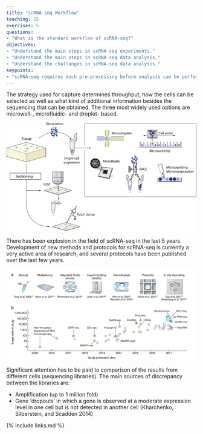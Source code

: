 ```yaml
---
title: "scRNA-seq Workflow"
teaching: 15
exercises: 5
questions:
- "What is the standard workflow of scRNA-seq?"
objectives:
- "Understand the main steps in scRNA-seq experiments."
- "Understand the main steps in scRNA-seq data analysis."
- "Understand the challanges in scRNA-seq data analysis."
keypoints:
- "scRNA-seq requires much pre-processing before analysis can be performed"
---
```


The strategy used for capture determines throughput, how the cells can be selected as well as what kind of additional information besides the sequencing that can be obtained. The three most widely used options are microwell-, microfluidic- and droplet- based.

![the technologies used for scRNA-seq](../fig/tech.jpg)

There has been explosion in the field of scRNA-seq in the last 5 years. Development of new methods and protocols for scRNA-seq is currently a very active area of research, and several protocols have been published over the last few years.

![the technologies used for scRNA-seq](../fig/key-tech.jpeg)

Significant attention has to be paid to comparison of the results from different cells (sequencing libraries). The main sources of discrepancy between the libraries are:

- Amplification (up to 1 million fold)
- Gene ‘dropouts’ in which a gene is observed at a moderate expression level in one cell but is not detected in another cell (Kharchenko, Silberstein, and Scadden 2014)

{% include links.md %}
